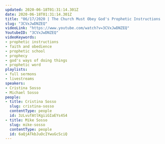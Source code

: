 ```yaml
---
updated: 2020-06-18T01:31:14.301Z
date: 2020-06-18T01:31:14.301Z
title: "06/17/2020 | The Church Must Obey God's Prophetic Instructions (Pastor Cristina Sosso & Pastor Mike Sosso)"
slug: "3CVxJwDNZEQ"
videoLink: "https://www.youtube.com/watch?v=3CVxJwDNZEQ"
YoutubeID: "3CVxJwDNZEQ"
videoKeywords:
- prophetic instructions
- faith and obedience
- prophetic school
- prophecy
- god's ways of doing things
- prophetic word
playlists:
- full sermons
- livestreams
speakers:
- Cristina Sosso
- Michael Sosso
people:
- title: Cristina Sosso
  slug: cristina-sosso
  contentType: people
  id: 3zLvufAtlKgiiGIaEYs4S4
- title: Mike Sosso
  slug: mike-sosso
  contentType: people
  id: 6aQjATkbJuOcIYwuGcSciQ
---
```

